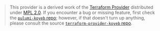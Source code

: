 > This provider is a derived work of the [Terraform Provider](https://github.com/terraform-providers/terraform-provider-koyeb)
> distributed under [MPL 2.0](https://www.mozilla.org/en-US/MPL/2.0/). If you encounter a bug or missing feature,
> first check the [`pulumi-koyeb` repo](/issues); however, if that doesn't turn up anything,
> please consult the source [`terraform-provider-koyeb` repo](https://github.com/terraform-providers/terraform-provider-koyeb/issues).
